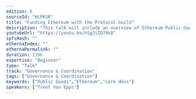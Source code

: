 ```yaml
---
edition: 6
sourceId: "HLPKSR"
title: "Funding Ethereum with the Protocol Guild"
description: "This talk will include an overview of Ethereum Public Goods, existing funding mechanisms and their limitations, our design responses to shape the Protocol Guild, and an update on the 2022 Pilot."
youtubeUrl: "https://youtu.be/hSgJiZQ70k8"
ipfsHash: ""
ethernaIndex: ""
ethernaPermalink: ""
duration: 1396
expertise: "Beginner"
type: "Talk"
track: "Governance & Coordination"
tags: ["Governance & Coordination"]
keywords: ["Public Goods","Ethereum","core devs"]
speakers: ["Trent Van Epps"]
---
```

